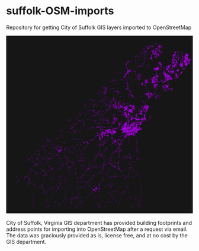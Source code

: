 # suffolk-OSM-imports
Repository for getting City of Suffolk GIS layers imported to OpenStreetMap  

![](https://raw.githubusercontent.com/jonahadkins/suffolk-OSM-imports/master/suffolk.png)

City of Suffolk, Virginia GIS department has provided building footprints and address points for importing into OpenStreetMap after a request via email. The data was graciously provided as is, license free, and at no cost by the GIS department.  

